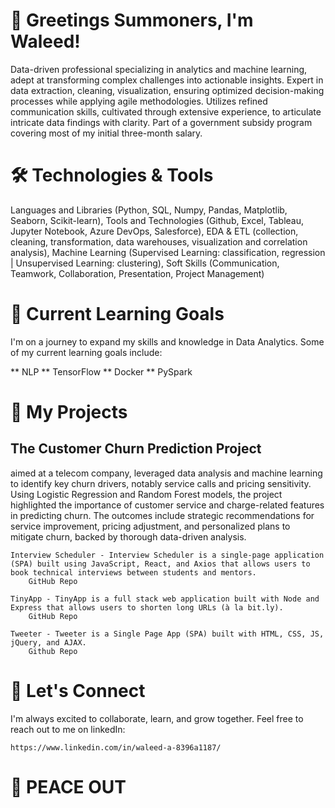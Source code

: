 # 👋 Greetings Summoners, I'm Waleed!

Data-driven professional specializing in analytics and machine learning, adept at transforming complex challenges into actionable insights. Expert in data extraction, cleaning, visualization, ensuring optimized decision-making processes while applying agile methodologies. Utilizes refined communication skills, cultivated through extensive experience, to articulate intricate data findings with clarity. Part of a government subsidy program covering most of my initial three-month salary.


# 🛠️ Technologies & Tools

Languages and Libraries (Python, SQL, Numpy, Pandas, Matplotlib, Seaborn, Scikit-learn),
Tools and Technologies (Github, Excel, Tableau, Jupyter Notebook, Azure DevOps, Salesforce),
EDA & ETL (collection, cleaning, transformation, data warehouses, visualization and correlation analysis),
Machine Learning (Supervised Learning: classification, regression | Unsupervised Learning: clustering),
Soft Skills (Communication, Teamwork, Collaboration, Presentation, Project Management)

# 🌱 Current Learning Goals

I'm on a journey to expand my skills and knowledge in Data Analytics. Some of my current learning goals include:

** NLP
** TensorFlow
** Docker
** PySpark

# 🔭 My Projects

 

## The Customer Churn Prediction Project 
aimed at a telecom company, leveraged data analysis and machine learning to identify key churn drivers, notably service calls and pricing sensitivity. Using Logistic Regression and Random Forest models, the project highlighted the importance of customer service and charge-related features in predicting churn. The outcomes include strategic recommendations for service improvement, pricing adjustment, and personalized plans to mitigate churn, backed by thorough data-driven analysis.

    Interview Scheduler - Interview Scheduler is a single-page application (SPA) built using JavaScript, React, and Axios that allows users to book technical interviews between students and mentors.
        GitHub Repo

    TinyApp - TinyApp is a full stack web application built with Node and Express that allows users to shorten long URLs (à la bit.ly).
        GitHub Repo

    Tweeter - Tweeter is a Single Page App (SPA) built with HTML, CSS, JS, jQuery, and AJAX.
        Github Repo

# 🤝 Let's Connect

I'm always excited to collaborate, learn, and grow together. Feel free to reach out to me on linkedIn:

    https://www.linkedin.com/in/waleed-a-8396a1187/
    
# 🚀 PEACE OUT 

<!--
**TRAP33ZOID/TRAP33ZOID** is a ✨ _special_ ✨ repository because its `README.md` (this file) appears on your GitHub profile.

Here are some ideas to get you started:

- 🔭 I’m currently working on ...
- 🌱 I’m currently learning ...
- 👯 I’m looking to collaborate on ...
- 🤔 I’m looking for help with ...
- 💬 Ask me about ...
- 📫 How to reach me: ...
- 😄 Pronouns: ...
- ⚡ Fun fact: ...
-->
